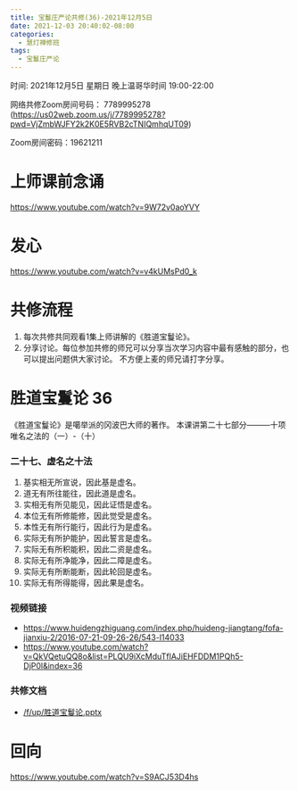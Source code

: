 ```yaml
---
title: 宝鬘庄严论共修(36)-2021年12月5日
date: 2021-12-03 20:40:02-08:00
categories:
  - 慧灯禅修班
tags:
  - 宝鬘庄严论
---
```

<!--StartFragment-->

时间: 2021年12月5日 星期日 晚上温哥华时间 19:00-22:00

网络共修Zoom房间号码： 7789995278 (<https://us02web.zoom.us/j/7789995278?pwd=VjZmbWJFY2k2K0E5RVB2cTNIQmhqUT09>)

Zoom房间密码：19621211

# 上师课前念诵

<https://www.youtube.com/watch?v=9W72v0aoYVY>

# 发心

<https://www.youtube.com/watch?v=v4kUMsPd0_k>

# 共修流程

1. 每次共修共同观看1集上师讲解的《胜道宝鬘论》。
2. 分享讨论。每位参加共修的师兄可以分享当次学习内容中最有感触的部分，也可以提出问题供大家讨论。 不方便上麦的师兄请打字分享。

# 胜道宝鬘论 36

《胜道宝鬘论》是噶举派的冈波巴大师的著作。 本课讲第二十七部分———十项唯名之法的（一）-（十）

### 二十七、虚名之十法

1. 基实相无所宣说，因此基是虚名。
2. 道无有所往能往，因此道是虚名。
3. 实相无有所见能见，因此证悟是虚名。
4. 本位无有所修能修，因此觉受是虚名。
5. 本性无有所行能行，因此行为是虚名。
6. 实际无有所护能护，因此誓言是虚名。
7. 实际无有所积能积，因此二资是虚名。
8. 实际无有所净能净，因此二障是虚名。
9. 实际无有所断能断，因此轮回是虚名。
10. 实际无有所得能得，因此果是虚名。

### 视频链接

* <https://www.huidengzhiguang.com/index.php/huideng-jiangtang/fofa-jianxiu-2/2016-07-21-09-26-26/543-l14033>
* <https://www.youtube.com/watch?v=QkVQetuQQ8o&list=PLQU9iXcMduTflAJiEHFDDM1PQh5-DjP0l&index=36>

### 共修文档

* [/f/up/胜道宝鬘论.pptx](https://huidengvan.netlify.app/f/up/%E8%83%9C%E9%81%93%E5%AE%9D%E9%AC%98%E8%AE%BA.pptx)

# 回向

<https://www.youtube.com/watch?v=S9ACJ53D4hs>

<!--EndFragment-->